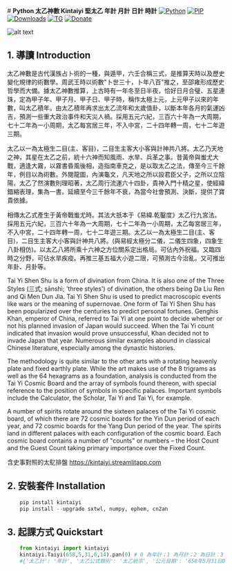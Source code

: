 ﻿﻿# **Python 太乙神數 Kintaiyi 堅太乙 年計 月計 日計 時計**
[![Python](https://img.shields.io/pypi/pyversions/kintaiyi)](https://pypi.org/project/kintaiyi/)
[![PIP](https://img.shields.io/pypi/v/kintaiyi)](https://pypi.org/project/kintaiyi/)
[![Downloads](https://img.shields.io/pypi/dm/kintaiyi)](https://pypi.org/project/kintaiyi/)
[![TG](https://img.shields.io/badge/chat-on%20telegram-blue)](https://t.me/gnatnek)
[![Donate](https://img.shields.io/badge/Donate-PayPal-green.svg?logo=paypal&style=flat-square)](https://www.paypal.me/kinyeah)&nbsp;

![alt text](https://github.com/kentang2017/kintaiyi/blob/master/pic/64459296_2342412609170469_2685042927293431808_n.jpg "太乙")
 ## 1. 導讀 Introduction
太乙神數是古代漢族占卜術的一種，與遁甲，六壬合稱三式，是推算天時以及歷史變化規律的術數學。周武王時以術數"卜世三十，卜年八百"推之，至邵雍形成歷史哲學而大備。據太乙神數推算，上古時有一年冬至日半夜，恰好日月合璧、五星連珠，定為甲子年、甲子月、甲子日、甲子時，稱作太極上元，上元甲子以來的年數，叫太乙積年。由太乙積年再求出太乙流年和太歲值卦，以斷本年各月的氣運凶吉，預測一些重大政治事件和天災人禍。採用五元六紀，三百六十年為一大周期，七十二年為一小周期，太乙每宮居三年，不入中宮，二十四年轉一周，七十二年遊三期。

太乙以一為太極生二目(主、客目)，二目生主客大小客與計神共八將。太乙乃天地之神，其星在太乙之前，統十六神而知風雨、水旱、兵革之事。昔黃帝與蚩尤大戰，適逢大霧，以霧書昏風後相，造指南車克之，是以取太乙之法，傳至今三千餘年，例目以為術數。外閱龍圖，內演龜文，凡天地之所以設君臣父子，之所以立陰陽，太乙了然演數則理昭著，太乙周行流運六十四卦，貴神入門十精之星，使經緯錯縮表理，集為一書。延續至今三千餘年不衰，為當今社會預測、決斷，提供了寶貴依據。

相傳太乙式產生于黃帝戰蚩尤時。其法大扺本于《易緯.乾鑿度》太乙行九宮法。採用五元六紀，三百六十年為一大周期，七十二年為一小周期，太乙每宮居三年，不入中宮，二十四年轉一周，七十二年遊三期。太乙以一為太極生二目(主、客目)，二目生主客大小客與計神共八將。(與易經太極分二儀，二儀生四象，四象生八卦相仿)。以太乙八將所乘十六神之方位關系定出格局。可佔內外祝福。又臨四時之分野，可佔水旱疾疫。再推三基五福大小遊二限，可預測古今治亂。又可推出年卦、月卦等。

Tai Yi Shen Shu is a form of divination from China. It is also one of the Three Styles (三式; sānshì; 'three styles') of divination, the others being Da Liu Ren and Qi Men Dun Jia. Tai Yi Shen Shu is used to predict macroscopic events like wars or the meaning of supernovae. One form of Tai Yi Shen Shu has been popularized over the centuries to predict personal fortunes. Genghis Khan, emperor of China, referred to Tai Yi at one point to decide whether or not his planned invasion of Japan would succeed. When the Tai Yi count indicated that invasion would prove unsuccessful, Khan decided not to invade Japan that year. Numerous similar examples abound in classical Chinese literature, especially among the dynastic histories.

The methodology is quite similar to the other arts with a rotating heavenly plate and fixed earthly plate. While the art makes use of the 8 trigrams as well as the 64 hexagrams as a foundation, analysis is conducted from the Tai Yi Cosmic Board and the array of symbols found thereon, with special reference to the position of symbols in specific palaces. Important symbols include the Calculator, the Scholar, Tai Yi and Tai Yi, for example.

A number of spirits rotate around the sixteen palaces of the Tai Yi cosmic board, of which there are 72 cosmic boards for the Yin Dun period of each year, and 72 cosmic boards for the Yang Dun period of the year. The spirits land in different palaces with each configuration of the cosmic board. Each cosmic board contains a number of "counts" or numbers – the Host Count and the Guest Count taking primary importance over the Fixed Count.

含史事對照的太鳦排盤 https://kintaiyi.streamlitapp.com


## 2. 安裝套件 Installation
```python
	pip install kintaiyi
	pip install --upgrade sxtwl, numpy, ephem, cn2an 
```
## 3. 起課方式 Quickstart
```python
	from kintaiyi import kintaiyi
	kintaiyi.Taiyi(658,5,31,0,14).pan(0) # 0 為年計；1 為月計；2 為日計：3 為時計 4為分計
	#{'太乙計': '年計', '太乙公式類別': '太乙統宗', '公元日期': '658年5月31日0時', '干支': ['戊午', '丁巳', '丙子', '戊子', '辛未'], '農曆': {'年': 658, '月': 4, '日': 24}, '紀元': '第一紀第二甲子元', '太歲': '午', '局式': {'文': '陽遁五十五局', '數': 55, '年': '理天', '積年數': 10154575}, '陽九': '午', '百六': '未', '太乙落宮': 3, '太乙': '艮', '天乙': '寅', '地乙': '艮', '四神': '坤', '直符': '申', '文昌': ['申', '始擊掩'], '始擊': '艮', '主算': [16, ['三才足數', '下和']], '主將': 6, '主參': 8, '客算': [0, ['無天，二曜虛蝕、五緯失度、慧孛飛流、霜雹為害', '無地，有崩地震、川竭蝗蝻之象', '無人，口舌妖言更相殘賊，疾疫、遷移、流亡']], '客將': 0, '客參': 5, '定算': [22, ['無地，有崩地震、川竭蝗蝻之象', '純陰']], '合神': '未', '計神': '申', '定目': '坤', '君基': '辰', '臣基': '亥', '民基': '寅', '五福': '艮', '帝符': '申', '太尊': '卯', '飛鳥': 1, '三風': 7, '五風': 5, '八風': 2, '大游': 1, '小游': 1, '二十八宿值日': '危', '太歲二十八宿': '角', '太歲值宿斷事': '大人有憂，兵出。', '始擊二十八宿': '危', '始擊值宿斷事': '歲多病，土工，兵起。', '十天干歲始擊落宮預測': '主中宮憂，土工興，山崩地動。', '八門值事': '景', '八門分佈': {3: '景', 4: '死', 9: '驚', 2: '開', 7: '休', 6: '生', 1: '傷', 8: '杜'}, '八宮旺衰': {7: '旺', 6: '相', 1: '胎', 8: '沒', 3: '死', 4: '囚', 9: '休', 2: '廢'}, '推太乙當時法': '太乙時計才顯示', '推三門具不具': '三門具。', '推五將發不發': '始擊掩。五將不發。', '推主客相闗法': '關生我，和', '推多少以占勝負': '客以少筭臨多，主人勝也。', '推太乙風雲飛鳥助戰法': '飛鳥方向不明確，和', '推雷公入水': '巽', '推臨津問道': '坤', '推獅子反擲': '酉', '推白雲捲空': '戌', '推猛虎相拒': '巽', '推白龍得雲': '子', '推回軍無言': '寅'}
	
```